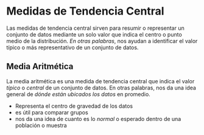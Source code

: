 # Medidas de Tendencia Central
Las medidas de tendencia central sirven para resumir o representar un conjunto de datos mediante un solo valor que indica el centro o punto medio de la distribución.
*En otras palabras*, nos ayudan a identificar el valor típico o más representativo de un conjunto de datos.
## Media Aritmética
La media aritmética es una medida de tendencia central que indica el valor *típico* o *central* de un conjunto de datos. 
En otras palabras, nos da una idea general de *dónde están ubicados los datos* en promedio.
- Representa el centro de gravedad de los datos
- es útil para comparar grupos
- nos da una idea de cuanto es lo *normal* o esperado dentro de una población o muestra